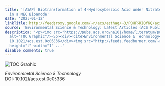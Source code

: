 ```yaml
---
title: '[ASAP] Biotransformation of 4-Hydroxybenzoic Acid under Nitrate-Reducing Conditions
  in a MEC Bioanode'
date: '2021-01-12'
linkTitle: http://feedproxy.google.com/~r/acs/esthag/~3/PQHF5RIQfKQ/acs.est.0c05336
source: 'Environmental Science & Technology: Latest Articles (ACS Publications)'
description: '<p><img src="https://pubs.acs.org/na101/home/literatum/publisher/achs/journals/content/esthag/0/esthag.ahead-of-print/acs.est.0c05336/20210112/images/medium/es0c05336_0008.gif"
  alt="TOC Graphic"/></p><div><cite>Environmental Science & Technology</cite></div><div>DOI:
  10.1021/acs.est.0c05336</div><img src="http://feeds.feedburner.com/~r/acs/esthag/~4/PQHF5RIQfKQ"
  height="1" width="1" ...'
disable_comments: true
---
```

<p><img src="https://pubs.acs.org/na101/home/literatum/publisher/achs/journals/content/esthag/0/esthag.ahead-of-print/acs.est.0c05336/20210112/images/medium/es0c05336_0008.gif" alt="TOC Graphic"/></p><div><cite>Environmental Science & Technology</cite></div><div>DOI: 10.1021/acs.est.0c05336</div><img src="http://feeds.feedburner.com/~r/acs/esthag/~4/PQHF5RIQfKQ" height="1" width="1" ...